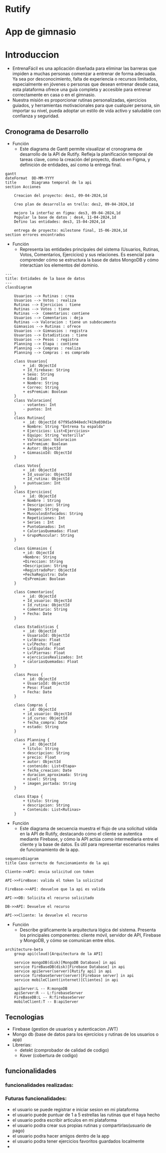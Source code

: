 # Rutify
# App de gimnasio

# Introduccion
- EntrenaFácil es una aplicación diseñada para eliminar las barreras que impiden a muchas personas comenzar a entrenar de forma adecuada. Ya sea por desconocimiento, falta de experiencia o recursos limitados, especialmente en jóvenes o personas que desean entrenar desde casa, esta plataforma ofrece una guía completa y accesible para entrenar correctamente en casa o en el gimnasio.
- Nuestra misión es proporcionar rutinas personalizadas, ejercicios guiados, y herramientas motivacionales para que cualquier persona, sin importar su nivel, pueda adoptar un estilo de vida activo y saludable con confianza y seguridad.
## Cronograma de Desarrollo

- Función
  - Este diagrama de Gantt permite visualizar el cronograma de desarrollo de la API de Rutify.
  Refleja la planificación temporal de tareas clave, como la creación del proyecto, 
  diseño en Figma, y definición de entidades, así como la entrega final.
```mermaid
gantt
dateFormat  DD-MM-YYYY
title       Diagrama temporal de la api   
section Acciones

    Creacion del proyecto: des1, 09-04-2024,1d

    Creo plan de desarrollo en trello: des2, 09-04-2024,1d

    mejoro la interfaz en figma: des3, 09-04-2024,1d
    Popular la base de datos : des4, 11-04-2024,1d
    Defino las entidades: des3, 15-04-2024,1d

    entrega de proyecto: milestone final, 15-06-2024,1d
section errores encontrados
```


- Función
  - Representa las entidades principales del sistema (Usuarios, Rutinas, Votos, Comentarios, Ejercicios) 
  y sus relaciones. Es esencial para comprender cómo se estructura la base de datos MongoDB y 
  cómo interactúan los elementos del dominio.
```mermaid
---
title: Entidades de la base de datos
---
classDiagram

    Usuarios --> Rutinas : crea
    Usuarios --> Votos : realiza
    Rutinas --> Ejercicios : tiene
    Rutinas --> Votos : tiene
    Rutinas -->  Comentarios: contiene
    Usuarios --> Comentarios : deja
    Rutinas --> Valoracion : tiene un subdocumento
    Gimnasios --> Rutinas : ofrece
    Usuarios --> Gimnasios : registra
    Usuarios --> Estadisticas : tiene
    Usuarios --> Pesos : registra
    Planning --> Etapa : contiene
    Planning --> Compras : realiza
    Planning --> Compras : es comprado
    
    class Usuarios{
        + _id: ObjectId
        + Id_firebase: String
        + Sexo: String
        + Edad: Int
        + Nombre: String
        + Correo: String
        + esPremium: Boolean
    }
    class Valoracion{
        - votantes: Int
        - puntos: Int
    }
    class Rutinas{
        + _id: ObjectId 67f95a5948edc7419a030d1e
        + Nombre: String "Entrena tu espalda"
        + Ejercicios: List<Ejercicios>
        + Equipo: String "esterilla"
        + Valoracion: Valoracion
        + esPremium: Boolean
        + Autor: ObjectId
        + GimnasioId: ObjectId
    }

    class Votos{
        + _id: ObjectId
        + Id_usuario: ObjectId
        + Id_rutina: ObjectId
        + puntuacion: Int
    }
    class Ejercicios{
        + _id: ObjectId
        + Nombre : String
        + Descripcion: String
        + Imagen: String
        + MusculosEnfocados: String
        + Repeticiones: Int
        + Series : Int
        + PuntoGanados: Int
        + CaloriasQuemadas: Float
        + GrupoMuscular: String
    }
    
    class Gimnasios {
        +_id: ObjectId
        +Nombre: String
        +Direccion: String
        +Descripcion: String
        +RegistradoPor: ObjectId
        +FechaRegistro: Date
        +EsPremium: Boolean
    }
    
    class Comentarios{
        + _id: ObjectId
        + Id_usuario: ObjectId
        + Id_rutina: ObjectId
        + Comentario: String
        + Fecha: Date
    }
    
    class Estadisticas {
        + _id: ObjectId
        + UsuarioId: ObjectId
        + LvlBrazo: Float
        + LvlPecho: Float
        + LvlEspalda: Float
        + LvlPiernas: Float
        + ejerciciosRealizados: Int
        + caloriasQuemadas: Float
    }

    class Pesos {
        + _id: ObjectId
        + UsuarioId: ObjectId
        + Peso: Float
        + Fecha: Date
    }
    
    class Compras {
        + _id: ObjectId
        + id_usuario: ObjectId
        + id_curso: ObjectId
        + fecha_compra: Date
        + estado: String
    }

    class Planning {
        + _id: ObjectId
        + titulo: String
        + descripcion: String
        + precio: Float
        + autor: ObjectId
        + contenido: List<Etapa>
        + fecha_creacion: Date
        + duracion_aproximada: String
        + nivel: String
        + imagen_portada: String
    }

    class Etapa {
        + titulo: String
        + descripcion: String
        + Contenido: List<Rutinas>
    }

```

- Función
  - Este diagrama de secuencia muestra el flujo de una solicitud válida en la API de Rutify, 
  destacando cómo el cliente se autentica mediante Firebase, y cómo la API actúa como intermediaria 
  entre el cliente y la base de datos. Es útil para representar escenarios reales de funcionamiento de la app.
```mermaid
sequenceDiagram
title Caso correcto de funcionamiento de la api

Cliente->>API: envia solicitud con token

API->>FireBase: valida el token la solicitud

FireBase->>API: devuelve que la api es valida

API->>DB: Solicita el recurso solicitado 

DB->>API: Devuelve el recurso

API->>Cliente: le devuelve el recurso
```

- Función
  - Describe gráficamente la arquitectura lógica del sistema. 
    Presenta los principales componentes: cliente móvil, servidor de API, 
    Firebase y MongoDB, y cómo se comunican entre ellos.
```mermaid
architecture-beta
    group api(cloud)[Arquitectura de la API]

    service mongoDB(disk)[MongoDB Database] in api
    service FireBaseDB(disk)[Firebase Database] in api
    service apiServer(server)[Rutify api] in api
    service firebaseServer(server)[Firebase server] in api
    service mobileClient(internet)[Clientes] in api

    apiServer:L -- R:mongoDB
    apiServer:R -- L:firebaseServer
    FireBaseDB:L -- R:firebaseServer
    mobileClient:T -- B:apiServer
```
## Tecnologias
- Firebase (gestion de usuarios y autenticacion JWT)
- Mongo db (base de datos para los ejercicios y rutinas de los usuarios o app)
- Librerias:
  - detekt (comprobador de calidad de codigo)
  - Kover (cobertura de codigo)
## funcionalidades

### funcionalidades realizadas:

### Futuras funcionalidades:
- el usuario se puede registrar e iniciar sesion en mi plataforma
- el usuario puede puntuar de 1 a 5 estrellas las rutinas que el haya hecho
- el usuario podra escribir articulos en mi plataforma
- el usuario podra crear sus propias rutinas y compartirlas(usuario de pago)
- el usuario podra hacer amigos dentro de la app
- el usuario podra tener ejercicios favoritos guardados localmente
- 